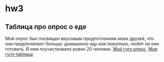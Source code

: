 # hw3
## Таблица про опрос о еде 
Мой опрос был посвящен вкусовым предпочтениям моих друзей, что они предпочитают больше: домашнюю еду или покупную, любят ли они готовить.
В нем поучаствовало ровно 20 человек. 
[Мой гугл опрос](https://docs.google.com/forms/d/e/1FAIpQLSd52ooWB56d-yp2FO95dIRcLC_D6ipxNEGeyao-kselkbu43g/viewform?usp=sf_link). 
[Моя гугл-таблица](https://docs.google.com/spreadsheets/d/1iCjnxT9oyVInpLZ7xT4WgZjHew0Yao87huo4DMgbQo8/edit?usp=sharing)

